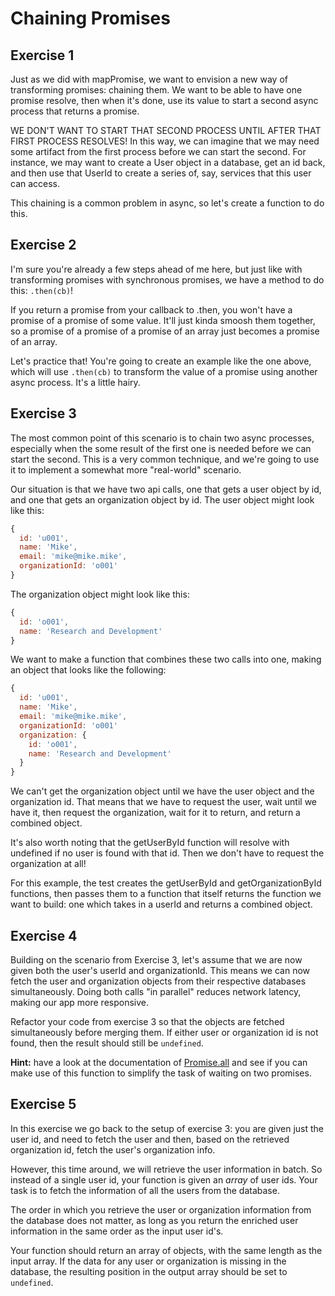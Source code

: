 # Chaining Promises

## Exercise 1

Just as we did with mapPromise, we want to envision a new way of transforming promises: chaining them. We want to be
able to have one promise resolve, then when it's done, use its value to start a second async process that returns a
promise.

WE DON'T WANT TO START THAT SECOND PROCESS UNTIL AFTER THAT FIRST PROCESS RESOLVES!  In this way, we can imagine that we
may need some artifact from the first process before we can start the second. For instance, we may want to create a User
object in a database, get an id back, and then use that UserId to create a series of, say, services that this user can
access.

This chaining is a common problem in async, so let's create a function to do this.

## Exercise 2

I'm sure you're already a few steps ahead of me here, but just like with transforming promises with synchronous
promises, we have a method to do this: `.then(cb)`!

If you return a promise from your callback to .then, you won't have a promise of a promise of some value. It'll just
kinda smoosh them together, so a promise of a promise of a promise of an array just becomes a promise of an array.

Let's practice that!  You're going to create an example like the one above, which will use `.then(cb)` to transform the
value of a promise using another async process. It's a little hairy.

## Exercise 3

The most common point of this scenario is to chain two async processes, especially when the some result of the first one
is needed before we can start the second. This is a very common technique, and we're going to use it to implement a
somewhat more "real-world" scenario.

Our situation is that we have two api calls, one that gets a user object by id, and one that gets an organization object
by id. The user object might look like this:

```js
{
  id: 'u001',
  name: 'Mike',
  email: 'mike@mike.mike',
  organizationId: 'o001'
}
```

The organization object might look like this:

```js
{
  id: 'o001',
  name: 'Research and Development'
}
```

We want to make a function that combines these two calls into one, making an object that looks like the following:

```js
{
  id: 'u001',
  name: 'Mike',
  email: 'mike@mike.mike',
  organizationId: 'o001'
  organization: {
    id: 'o001',
    name: 'Research and Development'
  }
}
```

We can't get the organization object until we have the user object and the organization id. That means that we have to
request the user, wait until we have it, then request the organization, wait for it to return, and return a combined
object.

It's also worth noting that the getUserById function will resolve with undefined if no user is found with that id. Then
we don't have to request the organization at all!

For this example, the test creates the getUserById and getOrganizationById functions, then passes them to a function
that itself returns the function we want to build: one which takes in a userId and returns a combined object.

## Exercise 4

Building on the scenario from Exercise 3, let's assume that we are now given both the user's userId and organizationId.
This means we can now fetch the user and organization objects from their respective databases simultaneously. Doing both
calls "in parallel" reduces network latency, making our app more responsive.

Refactor your code from exercise 3 so that the objects are fetched simultaneously before merging them. If either user or
organization id is not found, then the result should still be `undefined`.

**Hint:** have a look at the documentation
of [Promise.all](https://developer.mozilla.org/en-US/docs/Web/JavaScript/Reference/Global_Objects/Promise/all) and see
if you can make use of this function to simplify the task of waiting on two promises.

## Exercise 5

In this exercise we go back to the setup of exercise 3: you are given just the user id, and need to fetch the user and
then, based on the retrieved organization id, fetch the user's organization info.

However, this time around, we will retrieve the user information in batch. So instead of a single user id, your function
is given an *array* of user ids. Your task is to fetch the information of all the users from the database.

The order in which you retrieve the user or organization information from the database does not matter, as long as you
return the enriched user information in the same order as the input user id's.

Your function should return an array of objects, with the same length as the input array. If the data for any user or
organization is missing in the database, the resulting position in the output array should be set to `undefined`.